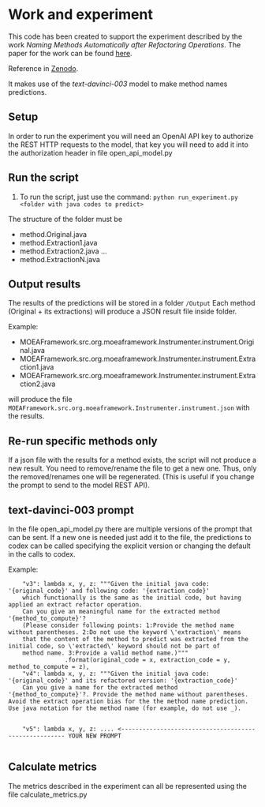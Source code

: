 # Work and experiment
This code has been created to support the experiment described by the work *Naming Methods Automatically after Refactoring Operations*.
The paper for the work can be found [here](
https://github.com/jcrecio/auto-names/blob/main/Naming_Methods_Automatically_after_Refactoring_Operations.pdf).

Reference in [Zenodo](https://zenodo.org/record/8132928).


It makes use of the *text-davinci-003* model to make method names predictions.

## Setup
In order to run the experiment you will need an OpenAI API key to authorize the REST HTTP requests to the model, that key you will need to add it into the authorization header in file open_api_model.py

## Run the script
1. To run the script, just use the command: ```python run_experiment.py <folder with java codes to predict>```

The structure of the folder must be
- method.Original.java
- method.Extraction1.java
- method.Extraction2.java
...
- method.ExtractionN.java


## Output results
The results of the predictions will be stored in a folder `/Output`
Each method (Original + its extractions) will produce a JSON result file inside folder.


Example:

- MOEAFramework.src.org.moeaframework.Instrumenter.instrument.Original.java
- MOEAFramework.src.org.moeaframework.Instrumenter.instrument.Extraction1.java
- MOEAFramework.src.org.moeaframework.Instrumenter.instrument.Extraction2.java


will produce the file `MOEAFramework.src.org.moeaframework.Instrumenter.instrument.json` with the results.

## Re-run specific methods only
If a json file with the results for a method exists, the script will not produce a new result. You need to remove/rename the file to get a new one. Thus, only the removed/renames one will be regenerated. (This is useful if you change the prompt to send to the model REST API).

## text-davinci-003 prompt
In the file open_api_model.py there are multiple versions of the prompt that can be sent. If a new one is needed just add it to the file, the predictions to codex can be called specifying the explicit version or changing the default in the calls to codex.


Example:
```
    "v3": lambda x, y, z: """Given the initial java code: '{original_code}' and following code: '{extraction_code}' 
    which functionally is the same as the initial code, but having applied an extract refactor operation. 
    Can you give an meaningful name for the extracted method '{method_to_compute}'? 
    (Please consider following points: 1:Provide the method name without parentheses. 2:Do not use the keyword \'extraction\' means 
    that the content of the method to predict was extracted from the initial code, so \'extracted\' keyword should not be part of 
    method name. 3:Provide a valid method name.)"""
                .format(original_code = x, extraction_code = y, method_to_compute = z),
    "v4": lambda x, y, z: """Given the initial java code: '{original_code}' and its refactored version: '{extraction_code}' 
    Can you give a name for the extracted method '{method_to_compute}'?. Provide the method name without parentheses. Avoid the extract operation bias for the the method name prediction. Use java notation for the method name (for example, do not use _).
    
    
    "v5": lambda x, y, z: .... <------------------------------------------------------ YOUR NEW PROMPT
    
```

## Calculate metrics
The metrics described in the experiment can all be represented using the file calculate_metrics.py
